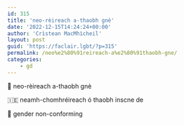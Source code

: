 ```yaml
---
id: 315
title: 'neo-rèireach a-thaobh gnè'
date: '2022-12-15T14:24:24+00:00'
author: 'Crìstean MacMhìcheil'
layout: post
guid: 'https://faclair.lgbt/?p=315'
permalink: /neo%e2%80%91reireach-a%e2%80%91thaobh-gne/
categories:
    - gd
---
```


&#x1f3f4;&#xe0067;&#xe0062;&#xe0073;&#xe0063;&#xe0074;&#xe007f; neo-rèireach a-thaobh gnè

&#x1f1ee;&#x1f1ea; neamh-chomhréireach ó thaobh inscne de

&#x1f3f4;&#xe0067;&#xe0062;&#xe0065;&#xe006e;&#xe0067;&#xe007f; gender non-conforming